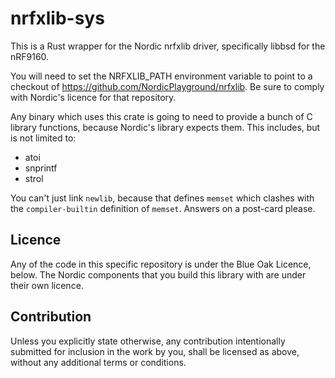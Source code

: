 # nrfxlib-sys

This is a Rust wrapper for the Nordic nrfxlib driver, specifically libbsd for the nRF9160.

You will need to set the NRFXLIB_PATH environment variable to point to a
checkout of https://github.com/NordicPlayground/nrfxlib. Be sure to comply
with Nordic's licence for that repository.

Any binary which uses this crate is going to need to provide a bunch of C library functions, because Nordic's library expects them. This includes, but is not limited to:

* atoi
* snprintf
* strol

You can't just link `newlib`, because that defines `memset` which clashes with
the `compiler-builtin` definition of `memset`. Answers on a post-card please.

## Licence

Any of the code in this specific repository is under the Blue Oak Licence,
below. The Nordic components that you build this library with are under their
own licence.

## Contribution

Unless you explicitly state otherwise, any contribution intentionally
submitted for inclusion in the work by you, shall be licensed as above,
without any additional terms or conditions.
